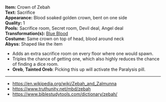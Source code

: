 **Item:** Crown of Zebah
<br>
**Text:** Sacrifice
<br>
**Appearance:** Blood soaked golden crown, bent on one side
<br>
**Quality:** 1
<br>
**Pools:** Sacrifice room, Secret room, Devil deal, Angel deal
<br>
**Transformation(s):** [Blue Blood](/docs/transformations/Blue%20Blood/idea.md)
<br>
**Costume:** Same crown on top of head, blood around neck
<br>
**Abyss:** Shaped like the item

- Adds an extra sacrifice room on every floor where one would spawn.
- Triples the chance of getting one, which also highly reduces the chance of finding a dice room.
- **Oreb**, **Tainted Oreb**: Picking this up will activate the Paralysis pill.

---

- https://en.wikipedia.org/wiki/Zebah_and_Zalmunna
- https://www.truthunity.net/mbd/zebah
- https://www.biblestudytools.com/dictionary/zebah/